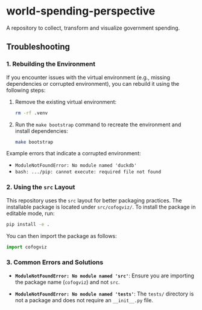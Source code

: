 # world-spending-perspective
A repository to collect, transform and visualize government spending.

## Troubleshooting

### 1. Rebuilding the Environment
If you encounter issues with the virtual environment (e.g., missing dependencies or corrupted environment), you can rebuild it using the following steps:

1. Remove the existing virtual environment:
   ```bash
   rm -rf .venv
   ```
2. Run the `make bootstrap` command to recreate the environment and install dependencies:
   ```bash
   make bootstrap
   ```

Example errors that indicate a corrupted environment:
- `ModuleNotFoundError: No module named 'duckdb'`
- `bash: .../pip: cannot execute: required file not found`

### 2. Using the `src` Layout
This repository uses the `src` layout for better packaging practices. The installable package is located under `src/cofogviz/`. To install the package in editable mode, run:
```bash
pip install -e .
```

You can then import the package as follows:
```python
import cofogviz
```

### 3. Common Errors and Solutions
- **`ModuleNotFoundError: No module named 'src'`**:
  Ensure you are importing the package name (`cofogviz`) and not `src`.

- **`ModuleNotFoundError: No module named 'tests'`**:
  The `tests/` directory is not a package and does not require an `__init__.py` file.
